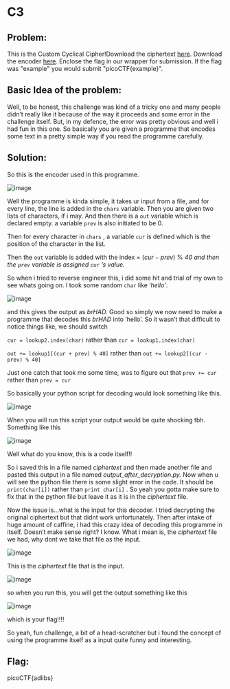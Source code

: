 # C3

## Problem:

This is the Custom Cyclical Cipher!Download the ciphertext [here](https://artifacts.picoctf.net/c_titan/47/ciphertext). Download the encoder [here](https://artifacts.picoctf.net/c_titan/47/convert.py). Enclose the flag in our wrapper for submission. If the flag was "example" you would submit "picoCTF{example}".

## Basic Idea of the problem:

Well, to be honest, this challenge was kind of a tricky one and many people didn’t really like it because of the way it proceeds and some error in the challenge itself. But, in my defence, the error was pretty obvious and well i had fun in this one. So basically you are given a programme that encodes some text in a pretty simple way if you read the programme carefully. 

## Solution:

So this is the encoder used in this programme.

![image](https://github.com/LU1F3R/picoCTF-2024/assets/45719646/38ed4ae4-efdb-4628-acbd-0fe61cdec7b5)

Well the programme is kinda simple, it takes ur input from a file, and for every line, the line is added in the `chars` variable. Then you are given two lists of characters, if i may. And then there is a `out` variable which is declared empty.  a variable `prev`  is also initiated to be 0. 

Then for every character in `chars` , a variable `cur` is defined which is the position of the character in the list. 

Then the `out` variable is added with the index = $(cur - prev) % 40$ % *40 and then the `prev` variable is assigned `cur` ’s value.*

So when i tried to reverse engineer this, i did some hit and trial of my own to see whats going on. I took some random `char` like ‘*hello’*.

![image](https://github.com/LU1F3R/picoCTF-2024/assets/45719646/d1664595-6b5f-420c-bd60-7c8a6bdab5e1)

and this gives the output as *brHAD.* Good so simply we now need to make a programme that decodes this *brHAD* into ‘hello’. So it wasn’t that difficult to notice things like, we should switch 

`cur = lookup2.index(char)` rather than `cur = lookup1.index(char)`  

`out += lookup1[(cur + prev) % 40]` rather than `out += lookup2[(cur - prev) % 40]` 

Just one catch that took me some time, was to figure out that `prev += cur`  rather than `prev = cur` 

So basically your python script for decoding would look something like this.

![image](https://github.com/LU1F3R/picoCTF-2024/assets/45719646/7f4861f3-4989-4bdc-85e1-3fbd86756f4c)

When you will run this script your output would be quite shocking tbh. Something like this

![image](https://github.com/LU1F3R/picoCTF-2024/assets/45719646/68b4b359-7e8d-40d1-a879-83458f71f06d)

Well what do you know, this is a code itself!!

So i saved this in a file named *ciphertext* and then made another file and pasted this output in a file named *output_after_decryption.py.* Now when u will see the python file there is some slight error in the code. It should be `print(char[i])` rather than `print char[i]` . So yeah you gotta make sure to fix that in the python file but leave it as it is in the *ciphertext* file.

Now the issue is…what is the input for this decoder. I tried decrypting the original ciphertext but that didnt work unfortunately. Then after intake of huge amount of caffine, i had this crazy idea of decoding this programme in itself. Doesn’t make sense right? I know. What i mean is, the *ciphertext* file we had, why dont we take that file as the input.

![image](https://github.com/LU1F3R/picoCTF-2024/assets/45719646/1dcfd39c-4105-4555-a6a2-6485f1dac845)

This is the *ciphertext* file that is the input.

![image](https://github.com/LU1F3R/picoCTF-2024/assets/45719646/f381f9d7-4d55-4c4a-b295-5721d9cc0d75)

so when you run this, you will get the output something like this

![image](https://github.com/LU1F3R/picoCTF-2024/assets/45719646/c1ee5496-7132-4252-ace6-dbad21317dd4)

which is your flag!!!!

So yeah, fun challenge, a bit of a head-scratcher but i found the concept of using the programme itself as a input quite funny and interesting. 

## Flag:

picoCTF{adlibs}
